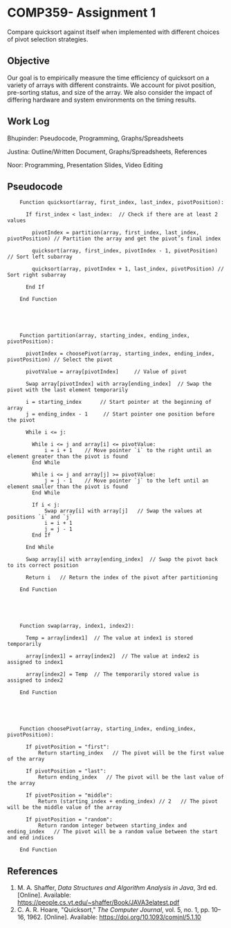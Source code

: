 # COMP359- Assignment 1 
Compare quicksort against itself when implemented with different choices of pivot selection strategies.

## Objective

Our goal is to empirically measure the time efficiency of quicksort on a variety of arrays with different constraints. We account for pivot position, pre-sorting status, and size of the array. We also consider the impact of differing hardware and system environments on the timing results. 

## Work Log 

Bhupinder: Pseudocode, Programming, Graphs/Spreadsheets

Justina: Outline/Written Document, Graphs/Spreadsheets, References

Noor: Programming, Presentation Slides, Video Editing




## Pseudocode

        Function quicksort(array, first_index, last_index, pivotPosition):
  
          If first_index < last_index:  // Check if there are at least 2 values

            pivotIndex = partition(array, first_index, last_index, pivotPosition) // Partition the array and get the pivot’s final index

            quicksort(array, first_index, pivotIndex - 1, pivotPosition) // Sort left subarray

            quicksort(array, pivotIndex + 1, last_index, pivotPosition) // Sort right subarray

          End If

        End Function




        
        Function partition(array, starting_index, ending_index, pivotPosition):
  
          pivotIndex = choosePivot(array, starting_index, ending_index, pivotPosition) // Select the pivot
  
          pivotValue = array[pivotIndex]     // Value of pivot
  
          Swap array[pivotIndex] with array[ending_index]  // Swap the pivot with the last element temporarily
  
          i = starting_index      // Start pointer at the beginning of array
          j = ending_index - 1     // Start pointer one position before the pivot
  
          While i <= j: 
    
            While i <= j and array[i] <= pivotValue:   			
                i = i + 1    // Move pointer `i` to the right until an element greater than the pivot is found
            End While
    
            While i <= j and array[j] >= pivotValue:
                j = j - 1    // Move pointer `j` to the left until an element smaller than the pivot is found
            End While
    
            If i < j:    
                Swap array[i] with array[j]   // Swap the values at positions `i` and `j`
                i = i + 1
                j = j - 1
            End If
    
          End While
  
          Swap array[i] with array[ending_index]  // Swap the pivot back to its correct position
      
          Return i   // Return the index of the pivot after partitioning
  
        End Function




      
        Function swap(array, index1, index2):
  
          Temp = array[index1]  // The value at index1 is stored temporarily
      
          array[index1] = array[index2]  // The value at index2 is assigned to index1
      
          array[index2] = Temp  // The temporarily stored value is assigned to index2
  
        End Function




        
        Function choosePivot(array, starting_index, ending_index, pivotPosition):
    
          If pivotPosition = "first":
              Return starting_index   // The pivot will be the first value of the array
      
          If pivotPosition = "last":
              Return ending_index   // The pivot will be the last value of the array
      
          If pivotPosition = "middle":
              Return (starting_index + ending_index) // 2   // The pivot will be the middle value of the array
      
          If pivotPosition = "random":
              Return random integer between starting_index and ending_index   // The pivot will be a random value between the start and end indices
    
        End Function
    
          

## References
1. M. A. Shaffer, *Data Structures and Algorithm Analysis in Java*, 3rd ed. [Online]. Available: https://people.cs.vt.edu/~shaffer/Book/JAVA3elatest.pdf
2. C. A. R. Hoare, "Quicksort," *The Computer Journal*, vol. 5, no. 1, pp. 10–16, 1962. [Online]. Available: https://doi.org/10.1093/comjnl/5.1.10
